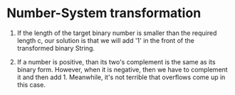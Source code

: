 # Number-System transformation
1. If the length of the target binary number is smaller than the required length c, 
our solution is that we will add '1' in the front of the transformed binary String.

2. If a number is positive, than its two's complement is the same as its binary form.
However, when it is negative, then we have to complement it and then add 1. Meanwhile,
it's not terrible that overflows come up in this case.
